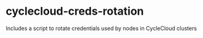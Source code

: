 # cyclecloud-creds-rotation
Includes a script to rotate credentials used by nodes in CycleCloud clusters
